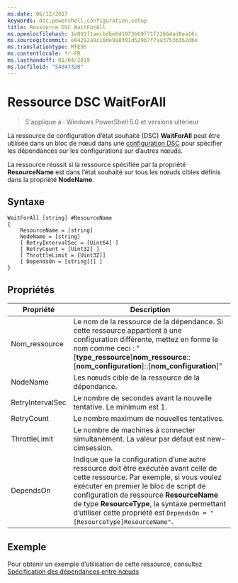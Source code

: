 ```yaml
---
ms.date: 06/12/2017
keywords: dsc,powershell,configuration,setup
title: Ressource DSC WaitForAll
ms.openlocfilehash: 1e891f1aecbdbe641973669f71f22664ad8ea16c
ms.sourcegitcommit: e04292a9c10de9a8391d529b7f7aa3753b362dbe
ms.translationtype: MTE95
ms.contentlocale: fr-FR
ms.lasthandoff: 01/04/2019
ms.locfileid: "54047320"
---
```

# <a name="dsc-waitforall-resource"></a>Ressource DSC WaitForAll

> S'applique à : Windows PowerShell 5.0 et versions ultérieur

La ressource de configuration d’état souhaité (DSC) **WaitForAll** peut être utilisée dans un bloc de nœud dans une [configuration DSC](../../../configurations/configurations.md) pour spécifier les dépendances sur les configurations sur d’autres nœuds.

La ressource réussit si la ressource spécifiée par la propriété **ResourceName** est dans l’état souhaité sur tous les nœuds cibles définis dans la propriété **NodeName**.

## <a name="syntax"></a>Syntaxe

```
WaitForAll [string] #ResourceName
{
    ResourceName = [string]
    NodeName = [string]
    [ RetryIntervalSec = [Uint64] ]
    [ RetryCount = [Uint32] ]
    [ ThrottleLimit = [Uint32]]
    [ DependsOn = [string[]] ]
}
```

## <a name="properties"></a>Propriétés

|  Propriété  |  Description   |
|---|---|
| Nom_ressource| Le nom de la ressource de la dépendance. Si cette ressource appartient à une configuration différente, mettez en forme le nom comme ceci : "[__type_ressource__]__nom_ressource__::[__nom_configuration__]::[__nom_configuration__]"|
| NodeName| Les nœuds cible de la ressource de la dépendance.|
| RetryIntervalSec| Le nombre de secondes avant la nouvelle tentative. Le minimum est 1.|
| RetryCount| Le nombre maximum de nouvelles tentatives.|
| ThrottleLimit| Le nombre de machines à connecter simultanément. La valeur par défaut est new-cimsession.|
| DependsOn | Indique que la configuration d’une autre ressource doit être exécutée avant celle de cette ressource. Par exemple, si vous voulez exécuter en premier le bloc de script de configuration de ressource __ResourceName__ de type __ResourceType__, la syntaxe permettant d’utiliser cette propriété est `DependsOn = "[ResourceType]ResourceName"`.|

## <a name="example"></a>Exemple

Pour obtenir un exemple d’utilisation de cette ressource, consultez [Spécification des dépendances entre nœuds](../../../configurations/crossNodeDependencies.md)

